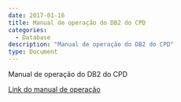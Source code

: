 ```yaml
---
date: 2017-01-16
title: Manual de operação do DB2 do CPD
categories:
  - Database
description: "Manual de operação do DB2 do CPD"
type: Document
---
```

Manual de operação do DB2 do CPD

<a href="https://alpha.cpd.ufsm.br/desenvolvimento/knowledge-base-doc/blob/master/files/Documenta%C3%A7%C3%A3oDB2.pdf">Link do manual de operação</a>
